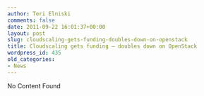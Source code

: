 ```yaml
---
author: Teri Elniski
comments: false
date: 2011-09-22 16:01:37+00:00
layout: post
slug: cloudscaling-gets-funding-doubles-down-on-openstack
title: Cloudscaling gets funding – doubles down on OpenStack
wordpress_id: 435
old_categories:
- News
---
```


No Content Found
